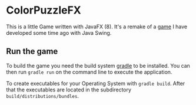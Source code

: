 # ColorPuzzleFX

This is a little Game written with JavaFX (8).
It's a remake of a [game](https://github.com/lestard/ColorPuzzle) I have developed some time ago with Java Swing.


## Run the game

To build the game you need the build system [gradle](http://www.gradle.org/) to be installed.
You can then run `gradle run` on the command line to execute the application.

To create executables for your Operating System with `gradle build`. After that
the executables are located in the subdirectory `build/distributions/bundles`.

